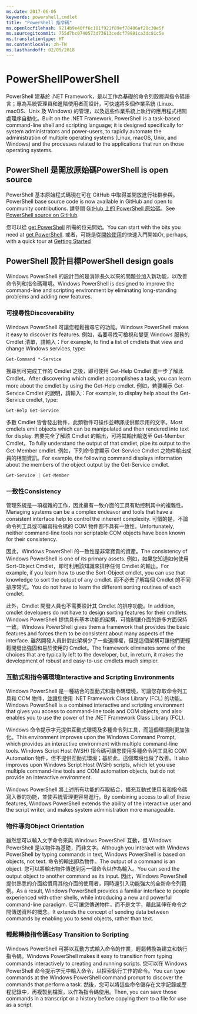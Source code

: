 ```yaml
---
ms.date: 2017-06-05
keywords: powershell,cmdlet
title: "PowerShell 指令碼"
ms.openlocfilehash: 9214b9e40ff6c181f921f89ef78406af20c30e5f
ms.sourcegitcommit: 755d7bc0740573d73613cedcf79981ca3dc81c5e
ms.translationtype: HT
ms.contentlocale: zh-TW
ms.lasthandoff: 02/09/2018
---
```

# <a name="powershell"></a><span data-ttu-id="3eeab-103">PowerShell</span><span class="sxs-lookup"><span data-stu-id="3eeab-103">PowerShell</span></span>

<span data-ttu-id="3eeab-104">PowerShell 建基於 .NET Framework，是以工作為基礎的命令列殼層與指令碼語言；專為系統管理員和進階使用者而設計，可快速將多個作業系統 (Linux、macOS、Unix 及 Windows) 的管理，以及這些作業系統上執行的應用程式相關處理序自動化。</span><span class="sxs-lookup"><span data-stu-id="3eeab-104">Built on the .NET Framework, PowerShell is a task-based command-line shell and scripting language; it is designed specifically for system administrators and power-users, to rapidly automate the administration of multiple operating systems (Linux, macOS, Unix, and Windows) and the processes related to the applications that run on those operating systems.</span></span>

## <a name="powershell-is-open-source"></a><span data-ttu-id="3eeab-105">PowerShell 是開放原始碼</span><span class="sxs-lookup"><span data-stu-id="3eeab-105">PowerShell is open source</span></span>

<span data-ttu-id="3eeab-106">PowerShell 基本原始程式碼現在可在 GitHub 中取得並開放進行社群參與。</span><span class="sxs-lookup"><span data-stu-id="3eeab-106">PowerShell base source code is now available in GitHub and open to community contributions.</span></span> <span data-ttu-id="3eeab-107">請參閱 [GitHub 上的 PowerShell 原始碼](https://github.com/powershell/powershell)。</span><span class="sxs-lookup"><span data-stu-id="3eeab-107">See [PowerShell source on GitHub](https://github.com/powershell/powershell).</span></span>

<span data-ttu-id="3eeab-108">您可以從 [get PowerShell](https://github.com/PowerShell/PowerShell#get-powershell) 所需的位元開始。</span><span class="sxs-lookup"><span data-stu-id="3eeab-108">You can start with the bits you need at [get PowerShell](https://github.com/PowerShell/PowerShell#get-powershell).</span></span>
<span data-ttu-id="3eeab-109">或者，可能是從[開始使用](https://github.com/PowerShell/PowerShell/blob/master/docs/learning-powershell)的快速入門開始</span><span class="sxs-lookup"><span data-stu-id="3eeab-109">Or, perhaps, with a quick tour at [Getting Started](https://github.com/PowerShell/PowerShell/blob/master/docs/learning-powershell)</span></span>

## <a name="powershell-design-goals"></a><span data-ttu-id="3eeab-110">PowerShell 設計目標</span><span class="sxs-lookup"><span data-stu-id="3eeab-110">PowerShell design goals</span></span>
<span data-ttu-id="3eeab-111">Windows PowerShell 的設計目的是消除長久以來的問題並加入新功能，以改善命令列和指令碼環境。</span><span class="sxs-lookup"><span data-stu-id="3eeab-111">Windows PowerShell is designed to improve the command-line and scripting environment by eliminating long-standing problems and adding new features.</span></span>

### <a name="discoverability"></a><span data-ttu-id="3eeab-112">可搜尋性</span><span class="sxs-lookup"><span data-stu-id="3eeab-112">Discoverability</span></span>
<span data-ttu-id="3eeab-113">Windows PowerShell 可讓您輕鬆搜尋它的功能。</span><span class="sxs-lookup"><span data-stu-id="3eeab-113">Windows PowerShell makes it easy to discover its features.</span></span> <span data-ttu-id="3eeab-114">例如，若要尋找可檢視和變更 Windows 服務的 Cmdlet 清單，請輸入：</span><span class="sxs-lookup"><span data-stu-id="3eeab-114">For example, to find a list of cmdlets that view and change Windows services, type:</span></span>

```
Get-Command *-Service
```

<span data-ttu-id="3eeab-115">搜尋到可完成工作的 Cmdlet 之後，即可使用 Get-Help Cmdlet 進一步了解此 Cmdlet。</span><span class="sxs-lookup"><span data-stu-id="3eeab-115">After discovering which cmdlet accomplishes a task, you can learn more about the cmdlet by using the Get-Help cmdlet.</span></span> <span data-ttu-id="3eeab-116">例如，若要顯示 Get-Service Cmdlet 的說明，請輸入：</span><span class="sxs-lookup"><span data-stu-id="3eeab-116">For example, to display help about the Get-Service cmdlet, type:</span></span>

```
Get-Help Get-Service
```
<span data-ttu-id="3eeab-117">多數 Cmdlet 皆會發出物件，此類物件可操作並轉譯成供顯示用的文字。</span><span class="sxs-lookup"><span data-stu-id="3eeab-117">Most cmdlets emit objects which can be manipulated and then rendered into text for display.</span></span> <span data-ttu-id="3eeab-118">若要完全了解該 Cmdlet 的輸出，可將其輸出輸送至 Get-Member Cmdlet。</span><span class="sxs-lookup"><span data-stu-id="3eeab-118">To fully understand the output of that cmdlet, pipe its output to the Get-Member cmdlet.</span></span> <span data-ttu-id="3eeab-119">例如，下列命令會顯示 Get-Service Cmdlet 之物件輸出成員的相關資訊。</span><span class="sxs-lookup"><span data-stu-id="3eeab-119">For example, the following command displays information about the members of the object output by the Get-Service cmdlet.</span></span>

```
Get-Service | Get-Member
```

### <a name="consistency"></a><span data-ttu-id="3eeab-120">一致性</span><span class="sxs-lookup"><span data-stu-id="3eeab-120">Consistency</span></span>
<span data-ttu-id="3eeab-121">管理系統是一項複雜的工作，因此擁有一致介面的工具有助控制其中的複雜性。</span><span class="sxs-lookup"><span data-stu-id="3eeab-121">Managing systems can be a complex endeavor and tools that have a consistent interface help to control the inherent complexity.</span></span> <span data-ttu-id="3eeab-122">可惜的是，不論命令列工具或可編寫指令碼的 COM 物件都不具有一致性。</span><span class="sxs-lookup"><span data-stu-id="3eeab-122">Unfortunately, neither command-line tools nor scriptable COM objects have been known for their consistency.</span></span>

<span data-ttu-id="3eeab-123">因此，Windows PowerShell 的一致性是非常寶貴的資產。</span><span class="sxs-lookup"><span data-stu-id="3eeab-123">The consistency of Windows PowerShell is one of its primary assets.</span></span> <span data-ttu-id="3eeab-124">例如，如果您知道如何使用 Sort-Object Cmdlet，即可利用該知識來排序任何 Cmdlet 的輸出。</span><span class="sxs-lookup"><span data-stu-id="3eeab-124">For example, if you learn how to use the Sort-Object cmdlet, you can use that knowledge to sort the output of any cmdlet.</span></span> <span data-ttu-id="3eeab-125">而不必去了解每個 Cmdlet 的不同排序常式。</span><span class="sxs-lookup"><span data-stu-id="3eeab-125">You do not have to learn the different sorting routines of each cmdlet.</span></span>

<span data-ttu-id="3eeab-126">此外，Cmdlet 開發人員也不需要設計其 Cmdlet 的排序功能。</span><span class="sxs-lookup"><span data-stu-id="3eeab-126">In addition, cmdlet developers do not have to design sorting features for their cmdlets.</span></span> <span data-ttu-id="3eeab-127">Windows PowerShell 提供具有基本功能的架構，可強制讓介面的許多方面保持一致。</span><span class="sxs-lookup"><span data-stu-id="3eeab-127">Windows PowerShell gives them a framework that provides the basic features and forces them to be consistent about many aspects of the interface.</span></span> <span data-ttu-id="3eeab-128">雖然開發人員針對此架構少了一些選擇權，但是這個架構可讓他們更輕鬆開發出強固和易於使用的 Cmdlet。</span><span class="sxs-lookup"><span data-stu-id="3eeab-128">The framework eliminates some of the choices that are typically left to the developer, but, in return, it makes the development of robust and easy-to-use cmdlets much simpler.</span></span>

### <a name="interactive-and-scripting-environments"></a><span data-ttu-id="3eeab-129">互動式和指令碼環境</span><span class="sxs-lookup"><span data-stu-id="3eeab-129">Interactive and Scripting Environments</span></span>
<span data-ttu-id="3eeab-130">Windows PowerShell 是一種結合的互動式和指令碼環境，可讓您存取命令列工具和 COM 物件，並讓您使用 .NET Framework Class Library (FCL) 的功能。</span><span class="sxs-lookup"><span data-stu-id="3eeab-130">Windows PowerShell is a combined interactive and scripting environment that gives you access to command-line tools and COM objects, and also enables you to use the power of the .NET Framework Class Library (FCL).</span></span>

<span data-ttu-id="3eeab-131">Windows 命令提示字元提供互動式環境及多種命令列工具，而這個環境則更加強化。</span><span class="sxs-lookup"><span data-stu-id="3eeab-131">This environment improves upon the Windows Command Prompt, which provides an interactive environment with multiple command-line tools.</span></span> <span data-ttu-id="3eeab-132">Windows Script Host (WSH) 指令碼可讓您使用多種命令列工具和 COM Automation 物件，但不提供互動式環境；基於此，這個環境也做了改善。</span><span class="sxs-lookup"><span data-stu-id="3eeab-132">It also improves upon Windows Script Host (WSH) scripts, which let you use multiple command-line tools and COM automation objects, but do not provide an interactive environment.</span></span>

<span data-ttu-id="3eeab-133">Windows PowerShell 將上述所有功能的存取結合，擴充互動式使用者和指令碼寫入器的功能，並使系統管理更容易進行。</span><span class="sxs-lookup"><span data-stu-id="3eeab-133">By combining access to all of these features, Windows PowerShell extends the ability of the interactive user and the script writer, and makes system administration more manageable.</span></span>

### <a name="object-orientation"></a><span data-ttu-id="3eeab-134">物件導向</span><span class="sxs-lookup"><span data-stu-id="3eeab-134">Object Orientation</span></span>
<span data-ttu-id="3eeab-135">雖然您可以輸入文字命令來與 Windows PowerShell 互動，但 Windows PowerShell 是以物件為基礎，而非文字。</span><span class="sxs-lookup"><span data-stu-id="3eeab-135">Although you interact with Windows PowerShell by typing commands in text, Windows PowerShell is based on objects, not text.</span></span> <span data-ttu-id="3eeab-136">命令的輸出即為物件。</span><span class="sxs-lookup"><span data-stu-id="3eeab-136">The output of a command is an object.</span></span> <span data-ttu-id="3eeab-137">您可以將輸出物件傳送到另一個命令以作為輸入。</span><span class="sxs-lookup"><span data-stu-id="3eeab-137">You can send the output object to another command as its input.</span></span> <span data-ttu-id="3eeab-138">因此，Windows PowerShell 提供熟悉的介面給慣用其他介面的使用者，同時還引入功能強大的全新命令列範例。</span><span class="sxs-lookup"><span data-stu-id="3eeab-138">As a result, Windows PowerShell provides a familiar interface to people experienced with other shells, while introducing a new and powerful command-line paradigm.</span></span> <span data-ttu-id="3eeab-139">它可讓您傳送物件，而不是文字，藉此延伸在命令之間傳送資料的概念。</span><span class="sxs-lookup"><span data-stu-id="3eeab-139">It extends the concept of sending data between commands by enabling you to send objects, rather than text.</span></span>

### <a name="easy-transition-to-scripting"></a><span data-ttu-id="3eeab-140">輕鬆轉換指令碼</span><span class="sxs-lookup"><span data-stu-id="3eeab-140">Easy Transition to Scripting</span></span>
<span data-ttu-id="3eeab-141">Windows PowerShell 可將以互動方式輸入命令的作業，輕鬆轉換為建立和執行指令碼。</span><span class="sxs-lookup"><span data-stu-id="3eeab-141">Windows PowerShell makes it easy to transition from typing commands interactively to creating and running scripts.</span></span> <span data-ttu-id="3eeab-142">您可以在 Windows PowerShell 命令提示字元中輸入命令，以探索執行工作的命令。</span><span class="sxs-lookup"><span data-stu-id="3eeab-142">You can type commands at the Windows PowerShell command prompt to discover the commands that perform a task.</span></span> <span data-ttu-id="3eeab-143">然後，您可以將這些命令儲存在文字記錄或歷程記錄中，再複製到檔案，以作為指令碼使用。</span><span class="sxs-lookup"><span data-stu-id="3eeab-143">Then, you can save those commands in a transcript or a history before copying them to a file for use as a script.</span></span>
